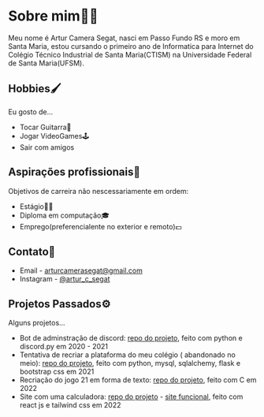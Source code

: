 # Sobre mim🙋‍♂️
 
Meu nome é Artur Camera Segat, nasci em Passo Fundo RS e moro em Santa Maria, estou cursando o primeiro ano de Informatica para Internet do Colégio Técnico Industrial de Santa Maria(CTISM) na Universidade Federal de Santa Maria(UFSM).
 
 ## Hobbies🖌️
 
 Eu gosto de...
 
 - Tocar Guitarra🎸
 - Jogar VideoGames🕹️ 
 - Sair com amigos

## Aspirações profissionais💼

Objetivos de carreira não nescessariamente em ordem:

- Estágio🧑‍🏭
- Diploma em computação🎓
- Emprego(preferencialente no exterior e  remoto)💵

## Contato📢

- Email - <arturcamerasegat@gmail.com>
- Instagram - [@artur_c_segat](https://www.instagram.com/artur_c_segat/)

## Projetos Passados⚙️

Alguns projetos...

- Bot de adminstração de discord: [repo do projeto](https://github.com/ArturCSegat/PeConcoBot-V2.0), feito com python e discord.py em 2020 - 2021
- Tentativa de recriar a plataforma do meu colégio ( abandonado no meio): [repo do projeto](https://github.com/ArturCSegat/PlataCopia), feito com python, mysql, sqlalchemy, flask e bootstrap css em 2021
- Recriação do jogo 21 em forma de texto: [repo do projeto](https://github.com/ArturCSegat/BlackJackC), feito com C em 2022
- Site com uma calculadora: [repo do projeto](https://github.com/ArturCSegat/CalcReact) - [site funcional](https://calc-site.herokuapp.com), feito com react js e tailwind css em 2022
